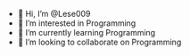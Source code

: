 - 👋 Hi, I’m @Lese009
- 👀 I’m interested in Programming
- 🌱 I’m currently learning Programming
- 💞️ I’m looking to collaborate on Programming
<!---
Lese009/Lese009 is a ✨ special ✨ repository because its `README.md` (this file) appears on your GitHub profile.
You can click the Preview link to take a look at your changes.
--->
